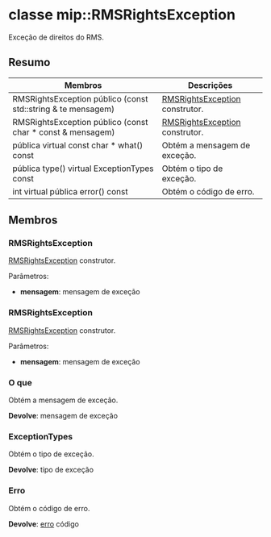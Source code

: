 # <a name="class-miprmsrightsexception"></a>classe mip::RMSRightsException 
Exceção de direitos do RMS.
  
## <a name="summary"></a>Resumo
 Membros                        | Descrições                                
--------------------------------|---------------------------------------------
 RMSRightsException público (const std::string & te mensagem)  |  [RMSRightsException](class_mip_rmsrightsexception.md) construtor.
 RMSRightsException público (const char * const & mensagem)  |  [RMSRightsException](class_mip_rmsrightsexception.md) construtor.
 pública virtual const char * what() const  |  Obtém a mensagem de exceção.
 pública type() virtual ExceptionTypes const  |  Obtém o tipo de exceção.
 int virtual pública error() const  |  Obtém o código de erro.
  
## <a name="members"></a>Membros
  
### <a name="rmsrightsexception"></a>RMSRightsException
[RMSRightsException](class_mip_rmsrightsexception.md) construtor.

Parâmetros:  
* **mensagem**: mensagem de exceção


  
### <a name="rmsrightsexception"></a>RMSRightsException
[RMSRightsException](class_mip_rmsrightsexception.md) construtor.

Parâmetros:  
* **mensagem**: mensagem de exceção


  
### <a name="what"></a>O que
Obtém a mensagem de exceção.

  
**Devolve**: mensagem de exceção
  
### <a name="exceptiontypes"></a>ExceptionTypes
Obtém o tipo de exceção.

  
**Devolve**: tipo de exceção
  
### <a name="error"></a>Erro
Obtém o código de erro.

  
**Devolve**: [erro](class_mip_error.md) código